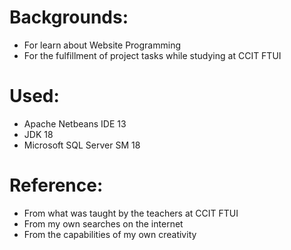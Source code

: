 # Backgrounds:
- For learn about Website Programming
- For the fulfillment of project tasks while studying at CCIT FTUI

# Used:
- Apache Netbeans IDE 13
- JDK 18
- Microsoft SQL Server SM 18

# Reference:
- From what was taught by the teachers at CCIT FTUI
- From my own searches on the internet
- From the capabilities of my own creativity
